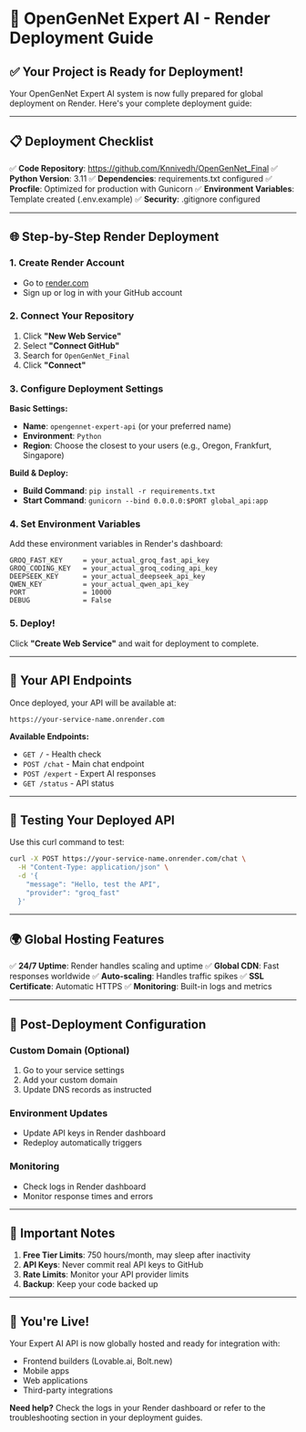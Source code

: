 # 🚀 OpenGenNet Expert AI - Render Deployment Guide

## ✅ Your Project is Ready for Deployment!

Your OpenGenNet Expert AI system is now fully prepared for global deployment on Render. Here's your complete deployment guide:

---

## 📋 Deployment Checklist

✅ **Code Repository**: https://github.com/Knnivedh/OpenGenNet_Final
✅ **Python Version**: 3.11
✅ **Dependencies**: requirements.txt configured
✅ **Procfile**: Optimized for production with Gunicorn
✅ **Environment Variables**: Template created (.env.example)
✅ **Security**: .gitignore configured

---

## 🌐 Step-by-Step Render Deployment

### 1. Create Render Account
- Go to [render.com](https://render.com)
- Sign up or log in with your GitHub account

### 2. Connect Your Repository
1. Click **"New Web Service"**
2. Select **"Connect GitHub"**
3. Search for `OpenGenNet_Final`
4. Click **"Connect"**

### 3. Configure Deployment Settings

**Basic Settings:**
- **Name**: `opengennet-expert-api` (or your preferred name)
- **Environment**: `Python`
- **Region**: Choose the closest to your users (e.g., Oregon, Frankfurt, Singapore)

**Build & Deploy:**
- **Build Command**: `pip install -r requirements.txt`
- **Start Command**: `gunicorn --bind 0.0.0.0:$PORT global_api:app`

### 4. Set Environment Variables

Add these environment variables in Render's dashboard:

```
GROQ_FAST_KEY     = your_actual_groq_fast_api_key
GROQ_CODING_KEY   = your_actual_groq_coding_api_key
DEEPSEEK_KEY      = your_actual_deepseek_api_key
QWEN_KEY          = your_actual_qwen_api_key
PORT              = 10000
DEBUG             = False
```

### 5. Deploy!

Click **"Create Web Service"** and wait for deployment to complete.

---

## 🔗 Your API Endpoints

Once deployed, your API will be available at:
```
https://your-service-name.onrender.com
```

**Available Endpoints:**
- `GET /` - Health check
- `POST /chat` - Main chat endpoint
- `POST /expert` - Expert AI responses
- `GET /status` - API status

---

## 🧪 Testing Your Deployed API

Use this curl command to test:

```bash
curl -X POST https://your-service-name.onrender.com/chat \
  -H "Content-Type: application/json" \
  -d '{
    "message": "Hello, test the API",
    "provider": "groq_fast"
  }'
```

---

## 🌍 Global Hosting Features

✅ **24/7 Uptime**: Render handles scaling and uptime
✅ **Global CDN**: Fast responses worldwide
✅ **Auto-scaling**: Handles traffic spikes
✅ **SSL Certificate**: Automatic HTTPS
✅ **Monitoring**: Built-in logs and metrics

---

## 🔧 Post-Deployment Configuration

### Custom Domain (Optional)
1. Go to your service settings
2. Add your custom domain
3. Update DNS records as instructed

### Environment Updates
- Update API keys in Render dashboard
- Redeploy automatically triggers

### Monitoring
- Check logs in Render dashboard
- Monitor response times and errors

---

## 🚨 Important Notes

1. **Free Tier Limits**: 750 hours/month, may sleep after inactivity
2. **API Keys**: Never commit real API keys to GitHub
3. **Rate Limits**: Monitor your API provider limits
4. **Backup**: Keep your code backed up

---

## 🎉 You're Live!

Your Expert AI API is now globally hosted and ready for integration with:
- Frontend builders (Lovable.ai, Bolt.new)
- Mobile apps
- Web applications
- Third-party integrations

**Need help?** Check the logs in your Render dashboard or refer to the troubleshooting section in your deployment guides.
